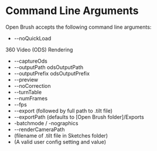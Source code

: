 # Command Line Arguments



Open Brush accepts the following command line arguments:

* --noQuickLoad

360 Video \(ODS\) Rendering

* --captureOds
* --outputPath odsOutputPath
* --outputPrefix odsOutputPrefix
* --preview
* --noCorrection
* --turnTable
* --numFrames
* --fps
* --export \(followed by full path to .tilt file\)
* --exportPath \(defaults to \[Open Brush folder\]/Exports
* -batchmode / -nographics
* --renderCameraPath
* \(filename of .tilt file in Sketches folder\)
* \(A valid user config setting and value\)

